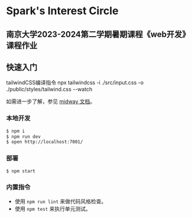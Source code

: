 # Spark's Interest Circle
## 南京大学2023-2024第二学期暑期课程《web开发》课程作业

## 快速入门

<!-- 在此次添加使用文档 -->
tailwindCSS编译指令  npx tailwindcss -i ./src/input.css -o ./public/styles/tailwind.css --watch

如需进一步了解，参见 [midway 文档][midway]。

### 本地开发

```bash
$ npm i
$ npm run dev
$ open http://localhost:7001/
```

### 部署

```bash
$ npm start
```

### 内置指令

- 使用 `npm run lint` 来做代码风格检查。
- 使用 `npm test` 来执行单元测试。


[midway]: https://midwayjs.org

